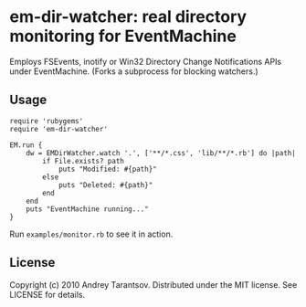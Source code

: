 em-dir-watcher: real directory monitoring for EventMachine
==========================================================

Employs FSEvents, inotify or Win32 Directory Change Notifications APIs under EventMachine. (Forks a subprocess for blocking watchers.)

Usage
-----

    require 'rubygems'
    require 'em-dir-watcher'

    EM.run {
        dw = EMDirWatcher.watch '.', ['**/*.css', 'lib/**/*.rb'] do |path|
            if File.exists? path
                puts "Modified: #{path}"
            else
                puts "Deleted: #{path}"
            end
        end
        puts "EventMachine running..."
    }

Run `examples/monitor.rb` to see it in action.

License
-------

Copyright (c) 2010 Andrey Tarantsov. Distributed under the MIT license. See LICENSE for details.
